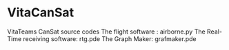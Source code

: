 # VitaCanSat
VitaTeams CanSat source codes
The flight software : airborne.py
The Real-Time receiving software: rtg.pde
The Graph Maker: grafmaker.pde
